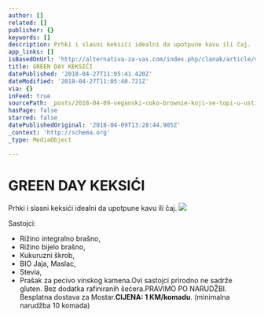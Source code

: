 ```yaml
---
author: []
related: []
publisher: {}
keywords: []
description: Prhki i slasni keksići idealni da upotpune kavu ili čaj.
app_links: []
isBasedOnUrl: 'http://alternativa-za-vas.com/index.php/clanak/article/veganski-coko-browni'
title: GREEN DAY KEKSIĆI
datePublished: '2018-04-27T11:05:41.420Z'
dateModified: '2018-04-27T11:05:40.721Z'
via: {}
inFeed: true
sourcePath: _posts/2018-04-09-veganski-coko-brownie-koji-se-topi-u-ustima.md
hasPage: false
starred: false
datePublishedOriginal: '2018-04-09T13:28:44.985Z'
_context: 'http://schema.org'
_type: MediaObject

---
```

# GREEN DAY KEKSIĆI

Prhki i slasni keksići idealni da upotpune kavu ili čaj.
![](https://the-grid-user-content.s3-us-west-2.amazonaws.com/d04ca2fc-b7f6-4267-8160-d389b2ed15ae.jpg)

Sastojci:

* Rižino integralno brašno,
* Rižino bijelo brašno,
* Kukuruzni škrob,
* BIO Jaja, Maslac,
* Stevia,
* Prašak za pecivo vinskog kamena.Ovi sastojci prirodno ne sadrže gluten. Bez dodatka rafiniranih šećera.PRAVIMO PO NARUDŽBI. Besplatna dostava za Mostar.**CIJENA: 1 KM/komadu**. (minimalna narudžba 10 komada)